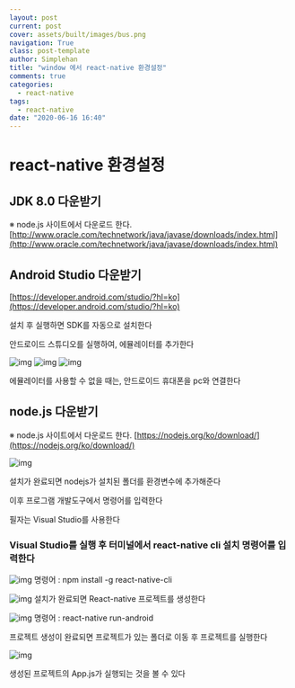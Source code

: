 ```yaml
---
layout: post
current: post
cover: assets/built/images/bus.png
navigation: True
class: post-template
author: Simplehan
title: "window 에서 react-native 환경설정"
comments: true
categories:
  - react-native
tags:
  - react-native
date: "2020-06-16 16:40"
---
```


# react-native 환경설정


## JDK 8.0 다운받기


※ node.js 사이트에서 다운로드 한다.
[http://www.oracle.com/technetwork/java/javase/downloads/index.html](http://www.oracle.com/technetwork/java/javase/downloads/index.html)




## Android Studio 다운받기



[https://developer.android.com/studio/?hl=ko](https://developer.android.com/studio/?hl=ko)




설치 후 실행하면 SDK를 자동으로 설치한다




안드로이드 스튜디오를 실행하여, 에뮬레이터를 추가한다



![img](\assets\built\images\react\react-native-android\react-native-android-01.png)
![img](\assets\built\images\react\react-native-android\react-native-android-02.png)
![img](\assets\built\images\react\react-native-android\react-native-android-03.png)



에뮬레이터를 사용할 수 없을 때는, 안드로이드 휴대폰을 pc와 연결한다



## node.js 다운받기

※ node.js 사이트에서 다운로드 한다.
[https://nodejs.org/ko/download/](https://nodejs.org/ko/download/)


![img](\assets\built\images\react\react-native-android\react-native-android-09.png)



설치가 완료되면 nodejs가 설치된 폴더를 환경변수에 추가해준다


이후 프로그램 개발도구에서 명령어를 입력한다

필자는 Visual Studio를 사용한다



### Visual Studio를 실행 후 터미널에서 react-native cli 설치 명령어를 입력한다

![img](\assets\built\images\react\react-native-android\react-native-android-10.png)
명령어 : npm install -g react-native-cli






![img](\assets\built\images\react\react-native-android\react-native-android-06.png)
설치가 완료되면 React-native 프로젝트를 생성한다






![img](\assets\built\images\react\react-native-android\react-native-android-07.png)
명령어 : react-native run-android


프로젝트 생성이 완료되면 프로젝트가 있는 폴더로 이동 후 프로젝트를 실행한다





![img](\assets\built\images\react\react-native-android\react-native-android-11.png)




생성된 프로젝트의 App.js가 실행되는 것을 볼 수 있다